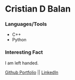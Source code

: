 # Cristian D Balan

### Languages/Tools 
- C++
- Python 

### Interesting Fact
I am left handed.

[Github Portfolio](https://github.com/TheLeftStick) || [LinkedIn](https://linkedin.com/in/cristian-balan-3978b819b) 
